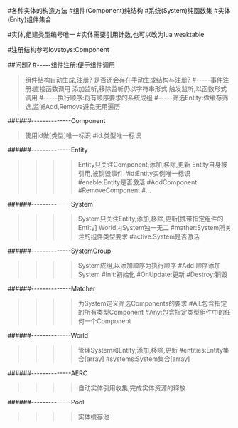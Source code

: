 #各种实体的构造方法
#组件(Component)纯结构
#系统(System)纯函数集
#实体(Enity)组件集合


#实体,组建类型编号唯一
#实体需要引用计数,也可以改为lua weaktable

#注册结构参考lovetoys:Component


##问题?
#-----组件注册:便于组件调用
>组件结构自动生成,注册?
>是否还会存在手动生成结构与注册?
#-----事件注册:直接函数调用
>添加监听,移除监听仍以字符串形式
>触发监听,以函数形式调用
#-----执行顺序:将有顺序要求的系统成组
#-----筛选Entity:做缓存筛选,监听Add,Remove避免无用遍历




######--------------Component
>使用id做[类型]唯一标识
#id:类型唯一标识


######--------------Entity
>>>>Entity只关注Component,添加,移除,更新
>>>>Entity自身被引用,被销毁事件
#id:Entity实例唯一标识
#enable:Entity是否激活
#AddComponent
#RemoveComponent
#...


######--------------System
>>>>System只关注Entity,添加,移除,更新[携带指定组件的Entity]
>>>>World内System独一无二
#mather:System所关注的组件类型要求
#active:System是否激活

######--------------SystemGroup
>>>>System成组,以添加顺序为执行顺序
#Add:顺序添加System
#Init:初始化
#OnUpdate:更新
#Destroy:销毁




######--------------Matcher
>>>>为System定义筛选Components的要求
#All:包含指定的所有类型Component
#Any:包含指定类型组件中的任何一个Component


######--------------World
>>>>管理System和Entity,添加,移除,更新
#entities:Entity集合[array]
#systems:System集合[array]


######--------------AERC
>>>>自动实体引用收集,完成实体资源的释放


######--------------Pool
>>>>实体缓存池






